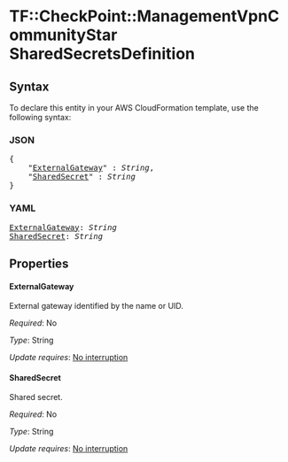 # TF::CheckPoint::ManagementVpnCommunityStar SharedSecretsDefinition

## Syntax

To declare this entity in your AWS CloudFormation template, use the following syntax:

### JSON

<pre>
{
    "<a href="#externalgateway" title="ExternalGateway">ExternalGateway</a>" : <i>String</i>,
    "<a href="#sharedsecret" title="SharedSecret">SharedSecret</a>" : <i>String</i>
}
</pre>

### YAML

<pre>
<a href="#externalgateway" title="ExternalGateway">ExternalGateway</a>: <i>String</i>
<a href="#sharedsecret" title="SharedSecret">SharedSecret</a>: <i>String</i>
</pre>

## Properties

#### ExternalGateway

External gateway identified by the name or UID.

_Required_: No

_Type_: String

_Update requires_: [No interruption](https://docs.aws.amazon.com/AWSCloudFormation/latest/UserGuide/using-cfn-updating-stacks-update-behaviors.html#update-no-interrupt)

#### SharedSecret

Shared secret.

_Required_: No

_Type_: String

_Update requires_: [No interruption](https://docs.aws.amazon.com/AWSCloudFormation/latest/UserGuide/using-cfn-updating-stacks-update-behaviors.html#update-no-interrupt)

